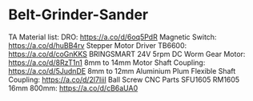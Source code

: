 # Belt-Grinder-Sander
TA
Material list:
DRO: https://a.co/d/6oq5PdR
Magnetic Switch: https://a.co/d/huBB4rv
Stepper Motor Driver TB6600: https://a.co/d/coGnKKS
BRINGSMART 24V 5rpm DC Worm Gear Motor: https://a.co/d/8RzT1n1
8mm to 14mm Motor Shaft Coupling: https://a.co/d/5JudnDE
8mm to 12mm Aluminium Plum Flexible Shaft Coupling: https://a.co/d/2l7Iiil
Ball Screw CNC Parts SFU1605 RM1605 16mm 800mm: https://a.co/d/cB6aUA0
